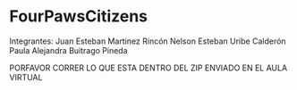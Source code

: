 # FourPawsCitizens

Integrantes:
Juan Esteban Martinez Rincón
Nelson Esteban Uribe Calderón
Paula Alejandra Buitrago Pineda 

PORFAVOR CORRER LO QUE ESTA DENTRO DEL ZIP ENVIADO EN EL AULA VIRTUAL
